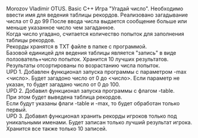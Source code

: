 Morozov Vladimir
OTUS. Basic C++
Игра "Угадай число".
Необходимо ввести имя для ведения таблицы рекордов.
Реализовано загадывание числа от 0 до 99
После ввода числа выдается сообщение больше или меньше указанное число чем загаданное.  
Когда число угадано, считается количество попыток для заполнения таблицы рекордов.  
Рекорды хранятся в ТХТ файле в папке с программой.  
Базовой единицей для ведения таблицы является "запись" в виде ползователь+число попыток. 
Хранится 10 лучших результатов. Результаты отсортированы по возрастанию числа попыток.  
UPD 1. Добавлен функционал запуска программы с параметром -max <число>.
Будет загадоно число от 0 до <число>. Если параметр не указан, то будет загадано число от 0 до 100.  
UPD 2. Добавил функционал запуска программы с флагом -table.  
При этом будет выведена таблица рекордов.  
Если будут указаны флаги -table и -max, то будет обработан только первый.  
UPD 3. Добавил функционал хранить рекорды игроков только под уникальными именами. Будет записан только лучший результат игрока.
Хранится все также только 10 записей.
